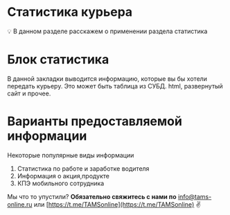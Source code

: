 # Статистика курьера

<aside>
💡 В данном разделе расскажем о применении раздела статистика

</aside>

# Блок статистика

В данной закладки выводится информацию, которые вы бы хотели передать курьеру. Это может быть таблица из СУБД. html, развернутый сайт и прочее.

# Варианты предоставляемой информации

Некоторые популярные виды информации

1. Статистика по работе и заработке водителя
2. Информация о акция,продукте
3. КПЭ мобильного сотрудника

Мы что то упустили?
**Обязательно свяжитесь с нами по** [info@tams-online.ru](mailto:info@tams-onine.ru) или [https://t.me/TAMSonline](https://t.me/TAMSonline) ✌️